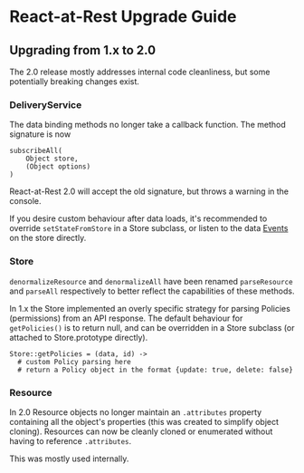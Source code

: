 # React-at-Rest Upgrade Guide

## Upgrading from 1.x to 2.0

The 2.0 release mostly addresses internal code cleanliness, but some potentially breaking changes exist.

### DeliveryService
The data binding methods no longer take a callback function. The method signature is now
```
subscribeAll(
    Object store,
    (Object options)
)
```
React-at-Rest 2.0 will accept the old signature, but throws a warning in the console.

If you desire custom behaviour after data loads, it's recommended to override `setStateFromStore` in a Store subclass, or listen to the data [Events](deliveryservice.md#events) on the store directly.

### Store

`denormalizeResource` and `denormalizeAll` have been renamed `parseResource` and `parseAll` respectively to better reflect the capabilities of these methods.

In 1.x the Store implemented an overly specific strategy for parsing Policies (permissions) from an API response. The default behaviour for `getPolicies()` is to return null, and can be overridden in a Store subclass (or attached to Store.prototype directly).
```
Store::getPolicies = (data, id) ->
  # custom Policy parsing here
  # return a Policy object in the format {update: true, delete: false}
```


### Resource
In 2.0 Resource objects no longer maintain an `.attributes` property containing all the object's properties (this was created to simplify object cloning). Resources can now be cleanly cloned or enumerated without having to reference `.attributes`.

This was mostly used internally.
